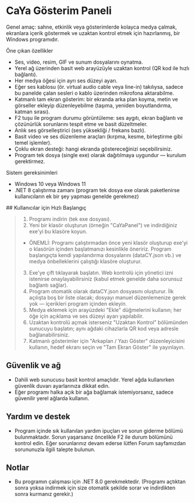 # CaYa Gösterim Paneli

Genel amaç: sahne, etkinlik veya gösterimlerde kolayca medya çalmak, ekranlara içerik göstermek ve uzaktan kontrol etmek için hazırlanmış, bir Windows programıdır.

Öne çıkan özellikler
- Ses, video, resim, GIF ve sunum dosyalarını oynatma.
- Yerel ağ üzerinden basit web arayüzüyle uzaktan kontrol (QR kod ile hızlı bağlantı).
- Her medya öğesi için ayrı ses düzeyi ayarı.
- Eğer ses kablosu (ör. virtual audio cable veya line-in) takılıysa, sadece bu panelde çalan sesleri o kablo üzerinden mikrofona aktarabilme.
- Katmanlı tam ekran gösterim: bir ekranda arka plan koyma, metin ve görseller ekleyip düzenleyebilme (taşıma, yeniden boyutlandırma, katman sırası).
- F2 tuşu ile program durumu görüntüleme: ses aygıtı, ekran bağlantı ve çözünürlük sorunlarını tespit etme ve basit düzeltmeler.
- Anlık ses görselleştirici (ses yüksekliği / frekans bazlı).
- Basit video ve ses düzenleme araçları (kırpma, kesme, birleştirme gibi temel işlemler).
- Çoklu ekran desteği: hangi ekranda göstereceğinizi seçebilirsiniz.
- Program tek dosya (single exe) olarak dağıtılmaya uygundur — kurulum gerektirmez.


Sistem gereksinimleri
- Windows 10 veya Windows 11
- .NET 8 çalıştırma zamanı (program tek dosya exe olarak paketlenirse kullanıcıların ek bir şey yapması genelde gerekmez)


## Kullanıcılar için Hızlı Başlangıç
> 1. Programı indirin (tek exe dosyası).
> 2. Yeni bir klasör oluşturun (örneğin "CaYaPanel") ve indirdiğiniz exe'yi bu klasöre koyun.
>   - ÖNEMLİ: Programı çalıştırmadan önce yeni klasör oluşturup exe'yi o klasörün içinden başlatmanızı kesinlikle öneririz. Program başlangıçta kendi yapılandırma dosyalarını (dataCY.json vb.) ve medya önbelleklerini çalıştığı klasöre oluşturur.
> 3. Exe'ye çift tıklayarak başlatın. Web kontrolü için yönetici izni istenirse onaylayabilirsiniz (kabul etmek genelde daha sorunsuz bağlantı sağlar).
> 4. Program otomatik olarak dataCY.json dosyasını oluşturur. İlk açılışta boş bir liste olacak; dosyayı manuel düzenlemenize gerek yok — içerikleri program içinden ekleyin.
> 5. Medya eklemek için arayüzdeki "Ekle" düğmelerini kullanın; her öğe için açıklama ve ses düzeyi ayarı yapılabilir.
> 6. Uzaktan kontrolü açmak isterseniz "Uzaktan Kontrol" bölümünden sunucuyu başlatın; aynı ağdaki cihazlarla QR kod veya adresle bağlanabilirsiniz.
> 7. Katmanlı gösterimler için "Arkaplan / Yazı Göster" düzenleyicisini kullanın, hedef ekranı seçin ve "Tam Ekran Göster" ile yayınlayın.


## Güvenlik ve ağ
- Dahili web sunucusu basit kontrol amaçlıdır. Yerel ağda kullanırken güvenlik duvarı ayarlarınıza dikkat edin.
- Eğer programı halka açık bir ağa bağlamak istemiyorsanız, sadece güvenilir yerel ağlarda kullanın.

## Yardım ve destek
- Program içinde sık kullanılan yardım ipuçları ve sorun giderme bölümü bulunmaktadır. Sorun yaşarsanız öncelikle F2 ile durum bölümünü kontrol edin. Eğer sorunlarınız devam ederse lütfen Forum sayfamızdan sorununuzla ilgili talepte bulunun.


## Notlar
- Bu programın çalışması için .NET 8.0 gerekmektedir. (Programı açtıktan sonra yoksa indirmek için size otomatik şekilde sorar ve indirdikten sonra kurmanız gerekir.)
